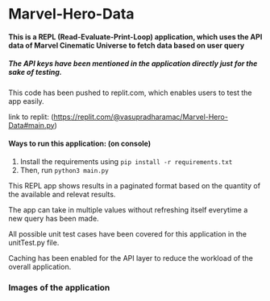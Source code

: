 # Marvel-Hero-Data

<h4> This is a REPL (Read-Evaluate-Print-Loop) application, which uses the API data of Marvel Cinematic Universe to fetch data based on user query </h4>

<h5> The API keys have been mentioned in the application directly just for the sake of testing.</h5>

This code has been pushed to replit.com, which enables users to test the app easily.

link to replit: (https://replit.com/@vasupradharamac/Marvel-Hero-Data#main.py)

  <h4> Ways to run this application: (on console)</h4>
  
  1) Install the requirements using ```pip install -r requirements.txt```
  2) Then, run ```python3 main.py```

This REPL app shows results in a paginated format based on the quantity of the available and relevat results.

The app can take in multiple values without refreshing itself everytime a new query has been made.

All possible unit test cases have been covered for this application in the unitTest.py file.

Caching has been enabled for the API layer to reduce the workload of the overall application.

<h3> Images of the application </h3>
